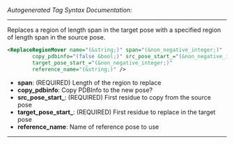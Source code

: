 <!-- THIS IS AN AUTOGENERATED FILE: Don't edit it directly, instead change the schema definition in the code itself. -->

_Autogenerated Tag Syntax Documentation:_

---
Replaces a region of length span in the target pose with a specified region of length span in the source pose.

```xml
<ReplaceRegionMover name="(&string;)" span="(&non_negative_integer;)"
        copy_pdbinfo="(false &bool;)" src_pose_start_="(&non_negative_integer;)"
        target_pose_start_="(&non_negative_integer;)"
        reference_name="(&string;)" />
```

-   **span**: (REQUIRED) Length of the region to replace
-   **copy_pdbinfo**: Copy PDBInfo to the new pose?
-   **src_pose_start_**: (REQUIRED) First residue to copy from the source pose
-   **target_pose_start_**: (REQUIRED) First residue to replace in the target pose
-   **reference_name**: Name of reference pose to use

---
